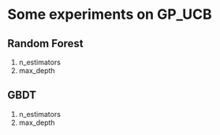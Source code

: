 # Some experiments on GP_UCB

## Random Forest
1. n_estimators
2. max_depth

## GBDT
1. n_estimators
2. max_depth
